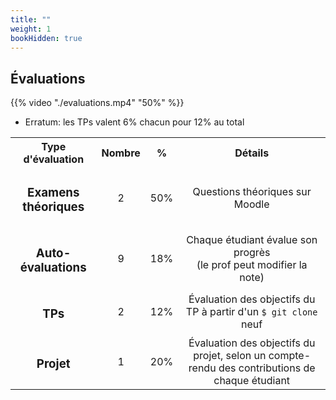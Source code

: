 ```yaml
---
title: ""
weight: 1
bookHidden: true
---
```



## Évaluations

{{% video "./evaluations.mp4" "50%" %}}

* Erratum: les TPs valent 6% chacun pour 12% au total

<table>
<tr>
	<th>Type d'évaluation
	</th>
	<th>Nombre
	</th>
	<th>%
	</th>
	<th>Détails
	</th>
</tr>
<tr>
<td style="text-align:center;">

### Examens théoriques

</td>
	<td style="text-align:center;">2
	</td>
	<td>50%
	</td>
	<td style="text-align:center;">
	Questions théoriques sur Moodle
	</td>
</tr>
<tr>
<td style="text-align:center;">

### Auto-évaluations

</td>
	<td style="text-align:center;">9
	</td>
	<td>18%
	</td>
	<td style="text-align:center;">
	Chaque étudiant évalue son progrès<br>
	(le prof peut modifier la note)
	</td>
</tr>
<tr>
<td style="text-align:center;">

### TPs

</td>
<td style="text-align:center;">2
	</td>
	<td>12%
	</td>
	<td style="text-align:center;">
	Évaluation des objectifs du TP à partir d'un <code>$&nbsp;git&nbsp;clone</code> neuf
	</td>
</tr>
<tr>
<td style="text-align:center;">

### Projet

</td>
	<td style="text-align:center;">1
	</td>
	<td>20%
	</td>
	<td style="text-align:center;">
	Évaluation des objectifs du projet, selon un compte-rendu des contributions de chaque étudiant
	</td>
</tr>
</table>

